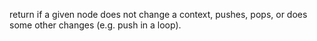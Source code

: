 return if a given node does not change a context, pushes, pops, or does some other changes (e.g. push in a loop).
